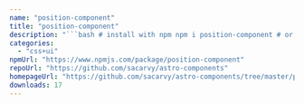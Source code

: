 ```yaml
---
name: "position-component"
title: "position-component"
description: "```bash # install with npm npm i position-component # or yarn yarn create astro # or pnpm pnpm create astro@latest ```"
categories:
  - "css+ui"
npmUrl: "https://www.npmjs.com/package/position-component"
repoUrl: "https://github.com/sacarvy/astro-components"
homepageUrl: "https://github.com/sacarvy/astro-components/tree/master/position-component"
downloads: 17
---
```

